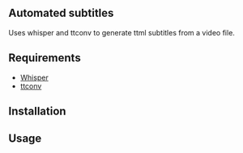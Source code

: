 ## Automated subtitles

Uses whisper and ttconv to generate ttml subtitles from a video file.

## Requirements
- [Whisper](https://github.com/openai/whisper)
- [ttconv](https://github.com/sandflow/ttconv)

## Installation

## Usage